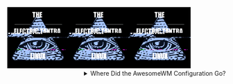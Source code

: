 
<div style="inline-block">
<img src="https://github.com/the-Electric-Tantra-Linux/.github/blob/main/logo.gif?raw=true" alt="the Logo plus fancy glitch effect all the rage at present" width="28%" /><img src="https://github.com/the-Electric-Tantra-Linux/.github/blob/main/logo.gif?raw=true" alt="the Logo plus fancy glitch effect all the rage at present" width="28%" /><img src="https://github.com/the-Electric-Tantra-Linux/.github/blob/main/logo.gif?raw=true" alt="the Logo plus fancy glitch effect all the rage at present" width="28%" />

<div width="50%" style="float:right">
<details>
  <summary>
Where Did the AwesomeWM Configuration Go?
  </summary>
  <ul>
<li> Because *certain individuals* in  the awesome ricing community like to borrow other people's code then **not attribute in any way** the source of that code (which I at least have links to where ideas came from in my files and am making an Awesome list with everyone's configurations on it) the awesome configuration is private until a release is ready. At that time I will create a branch for the version at the time its posted on reddit and the discussions page on Github so people in the future can access the **actual version they see in the screenshot** evuidently a novel thought among those in the community. <br/> I an akk about using other people's configurations and code to generate your own, but that's going to have to wait until I release the thing. Sorry not sorry, learn to attribute. A link at the top of the file is not a burden, in fact its very helpful for later reference. </li>
    
  </ul>
</details>


  
  </div>
  
  
  </div>
